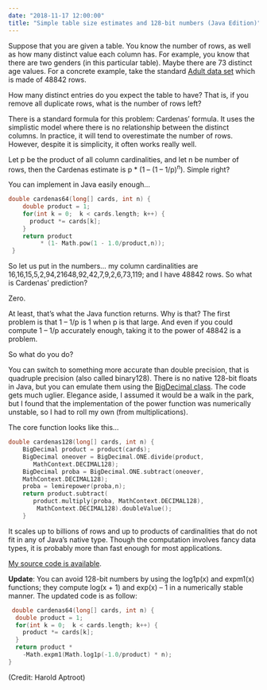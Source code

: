 ```yaml
---
date: "2018-11-17 12:00:00"
title: "Simple table size estimates and 128-bit numbers (Java Edition)"
---
```




Suppose that you are given a table. You know the number of rows, as well as how many distinct value each column has. For example, you know that there are two genders (in this particular table). Maybe there are 73 distinct age values. For a concrete example, take the standard [Adult data set](https://archive.ics.uci.edu/ml/datasets/adult) which is made of 48842 rows.

How many distinct entries do you expect the table to have? That is, if you remove all duplicate rows, what is the number of rows left?

There is a standard formula for this problem: Cardenas&rsquo; formula. It uses the simplistic model where there is no relationship between the distinct columns. In practice, it will tend to overestimate the number of rows. However, despite it is simplicity, it often works really well.

Let p be the product of all column cardinalities, and let n be number of rows, then the Cardenas estimate is p * (1 &#8211; (1 &#8211; 1/p)<sup>n</sup>). Simple right?

You can implement in Java easily enough&hellip;
```C
double cardenas64(long[] cards, int n) {
    double product = 1;
    for(int k = 0;  k < cards.length; k++) {
      product *= cards[k];
    }
    return product 
         * (1- Math.pow(1 - 1.0/product,n));
 }
```


So let us put in the numbers&hellip; my column cardinalities are 16,16,15,5,2,94,21648,92,42,7,9,2,6,73,119; and I have 48842 rows. So what is Cardenas&rsquo; prediction?

Zero.

At least, that&rsquo;s what the Java function returns.
Why is that? The first problem is that 1 &#8211; 1/p is 1 when p is that large. And even if you could compute 1 &#8211; 1/p accurately enough, taking it to the power of 48842 is a problem.

So what do you do?

You can switch to something more accurate than double precision, that is quadruple precision (also called binary128). There is no native 128-bit floats in Java, but you can emulate them using the [BigDecimal class](https://docs.oracle.com/javase/7/docs/api/java/math/BigDecimal.html). The code gets much uglier. Elegance aside, I assumed it would be a walk in the park, but I found that the implementation of the power function was numerically unstable, so I had to roll my own (from multiplications).

The core function looks like this&hellip;
```C
double cardenas128(long[] cards, int n) {
    BigDecimal product = product(cards);
    BigDecimal oneover = BigDecimal.ONE.divide(product,
       MathContext.DECIMAL128);
    BigDecimal proba = BigDecimal.ONE.subtract(oneover,
    MathContext.DECIMAL128);
    proba = lemirepower(proba,n);
    return product.subtract(
       product.multiply(proba, MathContext.DECIMAL128),
        MathContext.DECIMAL128).doubleValue();
    }
```


It scales up to billions of rows and up to products of cardinalities that do not fit in any of Java&rsquo;s native type. Though the computation involves fancy data types, it is probably more than fast enough for most applications.

[My source code is available](https://github.com/lemire/Code-used-on-Daniel-Lemire-s-blog/tree/master/2018/11/16).

__Update__: You can avoid 128-bit numbers by using the log1p(x) and expm1(x) functions; they compute log(x + 1) and exp(x) &#8211; 1 in a numerically stable manner. The updated code is as follow:
```C
 double cardenas64(long[] cards, int n) {
  double product = 1;
  for(int k = 0;  k < cards.length; k++) {
    product *= cards[k];
  }
  return product * 
    -Math.expm1(Math.log1p(-1.0/product) * n);
}
```


(Credit: Harold Aptroot)

